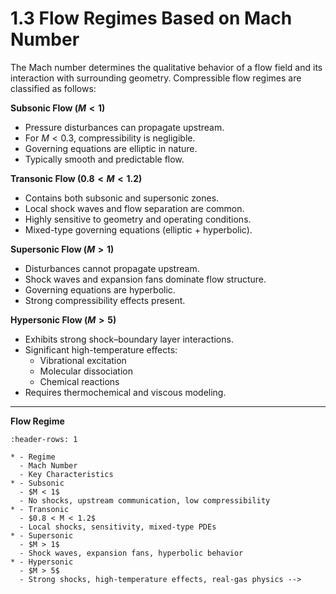 # 1.3 Flow Regimes Based on Mach Number

The Mach number determines the qualitative behavior of a flow field and its interaction with surrounding geometry. Compressible flow regimes are classified as follows:

**Subsonic Flow ($M < 1$)**
- Pressure disturbances can propagate upstream.
- For $M < 0.3$, compressibility is negligible.
- Governing equations are elliptic in nature.
- Typically smooth and predictable flow.

**Transonic Flow ($0.8 < M < 1.2$)**
- Contains both subsonic and supersonic zones.
- Local shock waves and flow separation are common.
- Highly sensitive to geometry and operating conditions.
- Mixed-type governing equations (elliptic + hyperbolic).

**Supersonic Flow ($M > 1$)**
- Disturbances cannot propagate upstream.
- Shock waves and expansion fans dominate flow structure.
- Governing equations are hyperbolic.
- Strong compressibility effects present.

**Hypersonic Flow ($M > 5$)**
- Exhibits strong shock–boundary layer interactions.
- Significant high-temperature effects:
  - Vibrational excitation
  - Molecular dissociation
  - Chemical reactions
- Requires thermochemical and viscous modeling.

---

**Flow Regime**

```{list-table} Flow Regimes by Mach Number
:header-rows: 1

* - Regime
  - Mach Number
  - Key Characteristics
* - Subsonic
  - $M < 1$
  - No shocks, upstream communication, low compressibility
* - Transonic
  - $0.8 < M < 1.2$
  - Local shocks, sensitivity, mixed-type PDEs
* - Supersonic
  - $M > 1$
  - Shock waves, expansion fans, hyperbolic behavior
* - Hypersonic
  - $M > 5$
  - Strong shocks, high-temperature effects, real-gas physics -->
